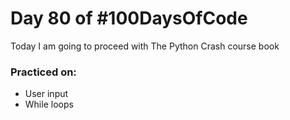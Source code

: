 # Day 80 of #100DaysOfCode

<p>Today I am going to proceed with The Python Crash course book</p>

### Practiced on:
- User input
- While loops